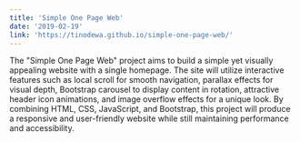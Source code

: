 ```yaml
---
title: 'Simple One Page Web'
date: '2019-02-19'
link: 'https://tinodewa.github.io/simple-one-page-web/'
---
```


The "Simple One Page Web" project aims to build a simple yet visually appealing website with a single homepage. The site will utilize interactive features such as local scroll for smooth navigation, parallax effects for visual depth, Bootstrap carousel to display content in rotation, attractive header icon animations, and image overflow effects for a unique look. By combining HTML, CSS, JavaScript, and Bootstrap, this project will produce a responsive and user-friendly website while still maintaining performance and accessibility.

<!-- ---
title: 'When to Use Static Generation v.s. Server-side Rendering'
date: '2020-01-02'
---

We recommend using **Static Generation** (with and without data) whenever possible because your page can be built once and served by CDN, which makes it much faster than having a server render the page on every request.

You can use Static Generation for many types of pages, including:

- Marketing pages
- Blog posts
- E-commerce product listings
- Help and documentation

You should ask yourself: "Can I pre-render this page **ahead** of a user's request?" If the answer is yes, then you should choose Static Generation.

On the other hand, Static Generation is **not** a good idea if you cannot pre-render a page ahead of a user's request. Maybe your page shows frequently updated data, and the page content changes on every request.

In that case, you can use **Server-Side Rendering**. It will be slower, but the pre-rendered page will always be up-to-date. Or you can skip pre-rendering and use client-side JavaScript to populate data. -->